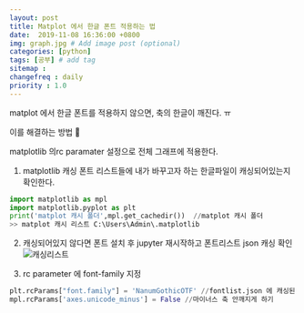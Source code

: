 ```yaml
---
layout: post
title: Matplot 에서 한글 폰트 적용하는 법
date:  2019-11-08 16:36:00 +0800
img: graph.jpg # Add image post (optional)
categories: [python]
tags: [공부] # add tag
sitemap :
changefreq : daily
priority : 1.0
---
```


matplot  에서 한글 폰트를 적용하지 않으면, 축의 한글이 깨진다. ㅠ 

이를 해결하는 방법  **:thinking:**

matplotlib 의rc paramater 설정으로 전체 그래프에 적용한다. 

1) matplotlib 캐싱 폰트 리스트들에  내가  바꾸고자 하는 한글파일이 캐싱되어있는지 확인한다. 

~~~python
import matplotlib as mpl
import matplotlib.pyplot as plt
print('matplot 캐시 폴더',mpl.get_cachedir())  //matplot 캐시 폴더
>> matplot 캐시 리스트 C:\Users\Admin\.matplotlib
~~~ 

2) 캐싱되어있지 않다면 폰트 설치 후 jupyter 재시작하고 폰트리스트 json 캐싱 확인
![캐싱리스트](http://yaejinha.github.io//assets/img/cashing.JPG)

3) rc parameter 에 font-family 지정    
~~~python
plt.rcParams["font.family"] = 'NanumGothicOTF' //fontlist.json 에 캐싱된 한글 폰트 
mpl.rcParams['axes.unicode_minus'] = False //마이너스 축 안깨지게 하기 
~~~ 

